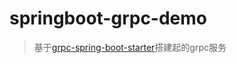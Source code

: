 # springboot-grpc-demo

> 基于[grpc-spring-boot-starter](https://github.com/LogNet/grpc-spring-boot-starter)搭建起的grpc服务


